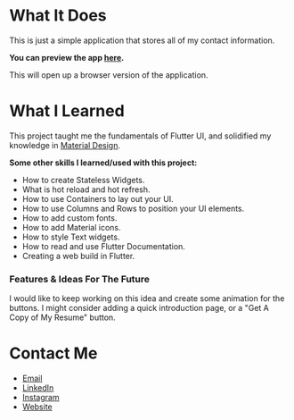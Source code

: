 
# What It Does

This is just a simple application that stores all of my contact information.

**You can preview the app [here](https://coletoncodes-mycard.web.app).**

 This will open up a browser version of the application.

# What I Learned

This project taught me the fundamentals of Flutter UI, and solidified my knowledge in [Material Design](https://material.io/develop/flutter).

**Some other skills I learned/used with this project:**
- How to create Stateless Widgets.
- What is hot reload and hot refresh.
- How to use Containers to lay out your UI.
- How to use Columns and Rows to position your UI elements.
- How to add custom fonts.
- How to add Material icons.
- How to style Text widgets.
- How to read and use Flutter Documentation.
- Creating a web build in Flutter.

### Features & Ideas For The Future

I would like to keep working on this idea and create some animation for the buttons. I might consider adding a quick introduction page, or a "Get A Copy of My Resume" button.

# Contact Me

* [Email](mailto:coletoncodes@gmail.com)
* [LinkedIn](https://www.linkedin.com/in/coletongorecke/)
* [Instagram](https://www.instagram.com/coletongorecke)
* [Website](https://www.coletoncodes.com)
